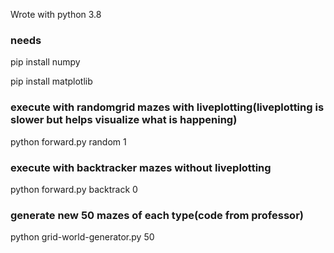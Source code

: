 Wrote with python 3.8



### needs

pip install numpy

pip install matplotlib



### execute with randomgrid mazes with liveplotting(liveplotting is slower but helps visualize what is happening)

python forward.py random 1

### execute with backtracker mazes without liveplotting

python forward.py backtrack 0

### generate new 50 mazes of each type(code from professor)

python grid-world-generator.py 50
